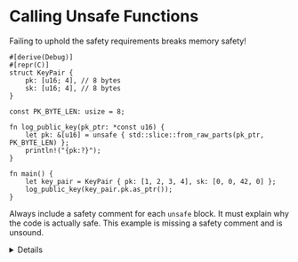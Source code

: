 # Calling Unsafe Functions

Failing to uphold the safety requirements breaks memory safety!

```rust,editable
#[derive(Debug)]
#[repr(C)]
struct KeyPair {
    pk: [u16; 4], // 8 bytes
    sk: [u16; 4], // 8 bytes
}

const PK_BYTE_LEN: usize = 8;

fn log_public_key(pk_ptr: *const u16) {
    let pk: &[u16] = unsafe { std::slice::from_raw_parts(pk_ptr, PK_BYTE_LEN) };
    println!("{pk:?}");
}

fn main() {
    let key_pair = KeyPair { pk: [1, 2, 3, 4], sk: [0, 0, 42, 0] };
    log_public_key(key_pair.pk.as_ptr());
}
```

Always include a safety comment for each `unsafe` block. It must explain why the
code is actually safe. This example is missing a safety comment and is unsound.

<details>

Key points:

- The second argument to `slice::from_raw_parts` is the number of _elements_,
  not bytes! This example demonstrates unexpected behavior by reading past the
  end of one array and into another.
- This is undefined behavior because we're reading past the end of the array
  that the pointer was derived from.
- `log_public_key` should be unsafe, because `pk_ptr` must meet certain
  prerequisites to avoid undefined behaviour. A safe function which can cause
  undefined behaviour is said to be `unsound`. What should its safety
  documentation say?
- The standard library contains many low-level unsafe functions. Prefer the safe
  alternatives when possible!
- If you use an unsafe function as an optimization, make sure to add a benchmark
  to demonstrate the gain.

</details>
